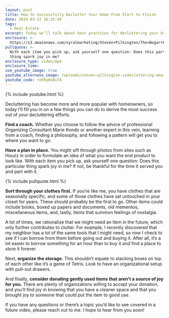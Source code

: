 ```yaml
---
layout: post
title: How to Successfully Declutter Your Home From Start to Finish
date: 2019-03-22 16:25:49
tags:
  - Real Estate
excerpt: Today we’ll talk about best practices for decluttering your home.
enclosure: >-
  https://s3.amazonaws.com/vyralmarketing/Steven+Pilkington/The+Bogar+Pilkington+Group-+How+to+Successfully+Declutter+Your+Home+From+Start+to+Finish.mp4
pullquote: >-
  With each item you pick up, ask yourself one question: Does this particular
  thing spark joy in me?
enclosure_type: video/mp4
enclosure_time:
use_youtube_image: true
youtube_alternate_image: /uploads/steven-pilkington-ssdecluttering-email.jpg
youtube_code: rohRyWcBiFA
---
```


{% include youtube.html %}

Decluttering has become more and more popular with homeowners, so today I’ll fill you in on a few things you can do to derive the most success out of your decluttering efforts.

**Find a coach.** Whether you choose to follow the advice of professional Organizing Consultant Marie Kondo or another expert in this vein, learning from a coach, finding a philosophy, and following a pattern will get you to where you want to go.

**Have a plan in place.** You might sift through photos from sites such as Houzz in order to formulate an idea of what you want the end product to look like. With each item you pick up, ask yourself one question: Does this particular thing spark joy in me? If not, be thankful for the time it served you and part with it.

{% include pullquote.html %}

**Sort through your clothes first.** If you’re like me, you have clothes that are seasonally specific, and some of those clothes have sat untouched in your closet for years. These should probably be the first to go. Other items could include books, boxed up papers and documents, old mementos, miscellaneous items, and, lastly, items that summon feelings of nostalgia.

A lot of times, we rationalize that we might need an item in the future, which only further contributes to clutter. For example, I recently discovered that my neighbor has a lot of the same tools that I might need, so now I check to see if I can borrow from them before going out and buying it. After all, it’s a lot easier to borrow something for an hour than to buy it and find a place to store it forever.

Next, **organize the storage.** This shouldn’t equate to stacking boxes on top of each other like it’s a game of Tetris. Look to have an organizational setup with pull-out drawers.

And finally, **consider donating gently used items that aren’t a source of joy for you.** There are plenty of organizations willing to accept your donation, and you’ll find joy in knowing that you have a cleaner space and that you brought joy to someone that could put the item to good use.

If you have any questions or there’s a topic you’d like to see covered in a future video, please reach out to me. I hope to hear from you soon!